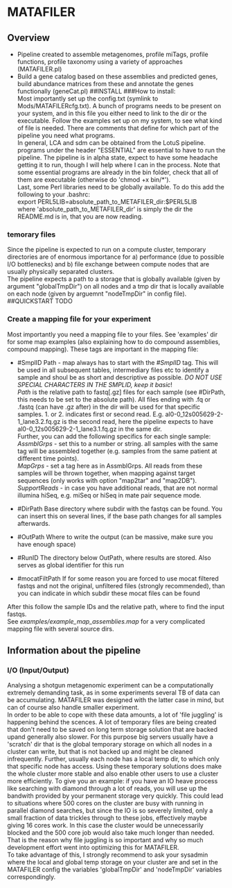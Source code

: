 # MATAFILER
## Overview
- Pipeline created to assemble metagenomes, profile miTags, profile functions, profile taxonomy using a variety of approaches (MATAFILER.pl)
- Build a gene catalog based on these assemblies and predicted genes, build abundance matrices from these and annotate the genes functionally (geneCat.pl)
##INSTALL
###How to install:  
Most importantly set up the config.txt (symlink to Mods/MATAFILERcfg.txt). A bunch of programs needs to be present on your system, and in this file you either need to link to the dir or the executable. Follow the examples set up on my system, to see what kind of file is needed. There are comments that define for which part of the pipeline you need what programs.  
In general, LCA and sdm can be obtained from the LotuS pipeline.  
programs under the header "ESSENTIAL" are essential to have to run the pipeline.
The pipeline is in alpha state, expect to have some headache getting it to run, though I will help where I can in the process. Note that some essential programs are already in the bin folder, check that all of them are executable (otherwise do 'chmod +x bin/*').  
Last, some Perl libraries need to be globally available. To do this add the following to your .bashrc:  
export PERL5LIB=absolute_path_to_METAFILER_dir:$PERL5LIB  
where 'absolute_path_to_METAFILER_dir' is simply the dir the README.md is in, that you are now reading.  
### temorary files
Since the pipeline is expected to run on a compute cluster, temporary directories are of enormous importance for a) performance (due to possible I/O bottlenecks) and b) file exchange between compute nodes that are usually physically separated clusters.  
The pipeline expects a path to a storage that is globally available (given by argument "globalTmpDir") on all nodes and a tmp dir that is locally available on each node (given by arguemnt "nodeTmpDir" in config file).  
##QUICKSTART
TODO


### Create a mapping file for your experiment
Most importantly you need a mapping file to your files. See 'examples' dir for some map examples (also explaining how to do compound assemblies, compound mapping). These tags are important in the mapping file:
- #SmplID	Path - map always has to start with the *#SmplID* tag. This will be used in all subsequent tables, intermediary files etc to identify a sample and shoul be as short and descriptive as possible. *DO NOT USE SPECIAL CHARACTERS IN THE SMPLID, keep it basic*!  
*Path* is the relative path to fastq[.gz] files for each sample (see #DirPath, this needs to be set to the absolute path). All files ending with .fq or .fastq (can have .gz after) in the dir will be used for that specific samples. 1. or 2. indicates first or second read. E.g. al0-0_12s005629-2-1_lane3.2.fq.gz is the second read, here the pipeline expects to have al0-0_12s005629-2-1_lane3.1.fq.gz in the same dir.  
Further, you can add the following specifics for each single sample:   
*AssmblGrps* - set this to a number or string. all samples with the same tag will be assembled together (e.g. samples from the same patient at different time points).  
*MapGrps* - set a tag here as in AssmblGrps. All reads from these samples will be thrown together, when mapping against target sequences (only works with option "map2tar" and "map2DB").
*SupportReads* - in case you have additional reads, that are not normal illumina hiSeq, e.g. miSeq or hiSeq in mate pair sequence mode.
 
- #DirPath	Base directory where subdir with the fastqs can be found. You can insert this on several lines, if the base path changes for all samples afterwards.
- #OutPath	Where to write the output (can be massive, make sure you have enough space)
- #RunID	The directory below OutPath, where results are stored. Also serves as global identifier for this run
- #mocatFiltPath	If for some reason you are forced to use mocat filtered fastqs and not the original, unfiltered files (strongly recommended), than you can indicate in which subdir these mocat files can be found

After this follow the sample IDs and the relative path, where to find the input fastqs.  
See _examples/example_map_assemblies.map_ for a very complicated mapping file with several source dirs.

## Information about the pipeline
### I/O (Input/Output)
Analysing a shotgun metagenomic experiment can be a computationally extremely demanding task, as in some experiments several TB of data can be accumulating. MATAFILER was designed with the latter case in mind, but can of course also handle smaller experiment.  
In order to be able to cope with these data amounts, a lot of 'file juggling' is happening behind the scences. A lot of temporary files are being created that don't need to be saved on long term storage solution that are backed upand generally also slower. For this purpose big servers usually have a 'scratch' dir that is the global temporary storage on which all nodes in a cluster can write, but that is not backed up and might be cleaned infrequently. Further, usually each node has a local temp dir, to which only that specific node has access. Using these temporary solutions does make the whole cluster more stable and also enable other users to use a cluster more efficiently. To give you an example: if you have an IO heave process like searching with diamond through a lot of reads, you will use up the bandwith provided by your permanent storage very quickly. This could lead to situations where 500 cores on the cluster are busy with running in parallel diamond searches, but since the IO is so severely limited, only a small fraction of data trickles through to these jobs, effectively maybe giving 16 cores work. In this case the cluster would be unnecessarily blocked and the 500 core job would also take much longer than needed. That is the reason why file juggling is so important and why so much development effort went into optimizing this for MATAFILER.  
To take advantage of this, I strongly recommend to ask your sysadmin where the local and global temp storage on your cluster are and set in the MATAFILER config the variables 'globalTmpDir' and 'nodeTmpDir' variables correspondingly. 
